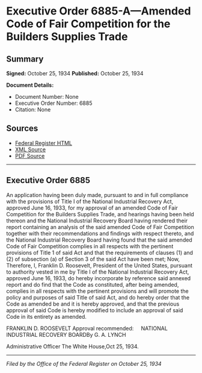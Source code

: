 # Executive Order 6885-A—Amended Code of Fair Competition for the Builders Supplies Trade

## Summary

**Signed:** October 25, 1934
**Published:** October 25, 1934

**Document Details:**
- Document Number: None
- Executive Order Number: 6885
- Citation: None

## Sources
- [Federal Register HTML](https://www.presidency.ucsb.edu/documents/executive-order-6885-amended-code-fair-competition-for-the-builders-supplies-trade)
- [XML Source](None)
- [PDF Source](None)

---

## Executive Order 6885

An application having been duly made, pursuant to and in full compliance with the provisions of Title I of the National Industrial Recovery Act, approved June 16, 1933, for my approval of an amended Code of Fair Competition for the Builders Supplies Trade, and hearings having been held thereon and the National Industrial Recovery Board having rendered their report containing an analysis of the said amended Code of Fair Competition together with their recommendations and findings with respect thereto, and the National Industrial Recovery Board having found that the said amended Code of Fair Competition complies in all respects with the pertinent provisions of Title 1 of said Act and that the requirements of clauses (1) and (2) of subsection (a) of Section 3 of the said Act have been met;
Now, Therefore, I, Franklin D. Roosevelt, President of the United States, pursuant to authority vested in me by Title I of the National Industrial Recovery Act, approved June 16, 1933, do hereby incorporate by reference said annexed report and do find that the Code as constituted, after being amended, complies in all respects with the pertinent provisions and will promote the policy and purposes of said Title of said Act, and do hereby order that the Code as amended be and it is hereby approved, and that the previous approval of said Code is hereby modified to include an approval of said Code in its entirety as amended.

FRANKLIN D. ROOSEVELT
Approval recommended:     NATIONAL INDUSTRIAL RECOVERY BOARDBy G. A. LYNCH          

Administrative Officer
The White House,Oct 25, 1934.

---

*Filed by the Office of the Federal Register on October 25, 1934*
